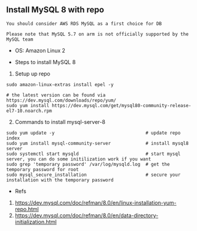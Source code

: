 ## Install MySQL 8 with repo 

`You should consider AWS RDS MySQL as a first choice for DB`

`Please note that MySQL 5.7 on arm is not officially supported by the MySQL team`

* OS: Amazon Linux 2

* Steps to install MySQL 8

1. Setup up repo

```
sudo amazon-linux-extras install epel -y

# the latest version can be found via https://dev.mysql.com/downloads/repo/yum/
sudo yum install https://dev.mysql.com/get/mysql80-community-release-el7-10.noarch.rpm

```

2. Commands to install mysql-server-8

```shell
sudo yum update -y                                  # update repo index
sudo yum install mysql-community-server             # install mysql8 server
sudo systemctl start mysqld                         # start mysql server, you can do some initilization work if you want 
sudo grep 'temporary password' /var/log/mysqld.log  # get the temporary password for root
sudo mysql_secure_installation                      # secure your installation with the temporary password

```

* Refs

1. https://dev.mysql.com/doc/refman/8.0/en/linux-installation-yum-repo.html
1. https://dev.mysql.com/doc/refman/8.0/en/data-directory-initialization.html


